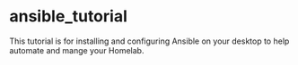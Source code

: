 # ansible_tutorial
This tutorial is for installing and configuring Ansible on your desktop to help automate and mange your Homelab.
